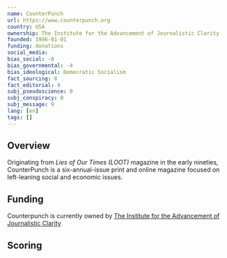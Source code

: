 ```yaml
---
name: CounterPunch
url: https://www.counterpunch.org
country: USA
ownership: The Institute for the Advancement of Journalistic Clarity
founded: 1996-01-01
funding: donations
social_media:
bias_social: -8
bias_governmental: -4
bias_ideological: Democratic Socialism
fact_sourcing: 8
fact_editorial: 9
subj_pseudoscience: 0
subj_conspiracy: 0
subj_message: 9
lang: [en]
tags: []
---
```


## Overview
Originating from _Lies of Our Times (LOOT)_ magazine in the early nineties, CounterPunch is a six-annual-issue print and online magazine focused on left-leaning social and economic issues.

## Funding
Counterpunch is currently owned by [The Institute for the Advancement of Journalistic Clarity](https://www.guidestar.org/profile/52-1921136)

## Scoring
